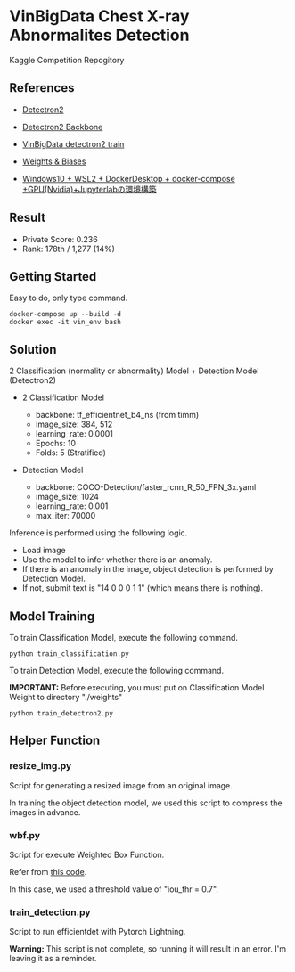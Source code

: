 # VinBigData Chest X-ray Abnormalites Detection


Kaggle Competition Repogitory


## References

- [Detectron2](https://github.com/facebookresearch/detectron2)

- [Detectron2 Backbone](https://github.com/facebookresearch/detectron2/blob/master/detectron2/model_zoo/model_zoo.py)

- [VinBigData detectron2 train](https://www.kaggle.com/corochann/vinbigdata-detectron2-train)

- [Weights & Biases](https://wandb.ai/site)

- [Windows10 + WSL2 + DockerDesktop + docker-compose +GPU(Nvidia)+Jupyterlabの環境構築](https://qiita.com/gonzou122/items/7b5e74d7c4c5f3e969af)


## Result

- Private Score: 0.236
- Rank: 178th / 1,277 (14%)


## Getting Started

Easy to do, only type command.

```commandline
docker-compose up --build -d
docker exec -it vin_env bash
```

## Solution

2 Classification (normality or abnormality) Model + Detection Model (Detectron2)

- 2 Classification Model
    - backbone: tf_efficientnet_b4_ns (from timm)
    - image_size: 384, 512
    - learning_rate: 0.0001
    - Epochs: 10
    - Folds: 5 (Stratified)
    

- Detection Model
    - backbone: COCO-Detection/faster_rcnn_R_50_FPN_3x.yaml
    - image_size: 1024
    - learning_rate: 0.001
    - max_iter: 70000
    
Inference is performed using the following logic.

- Load image
- Use the model to infer whether there is an anomaly.
- If there is an anomaly in the image, object detection is performed by Detection Model.
- If not, submit text is "14 0 0 0 1 1" (which means there is nothing).


## Model Training


To train Classification Model, execute the following command.

```commandline
python train_classification.py
```

To train Detection Model, execute the following command.

**IMPORTANT:** Before executing, you must put on Classification Model Weight to directory "./weights"


```commandline
python train_detectron2.py
```


## Helper Function

### resize_img.py

Script for generating a resized image from an original image.

In training the object detection model, we used this script to compress the images in advance.


### wbf.py

Script for execute Weighted Box Function.

Refer from [this code](https://www.kaggle.com/c/vinbigdata-chest-xray-abnormalities-detection/discussion/208468).

In this case, we used a threshold value of "iou_thr = 0.7".


### train_detection.py

Script to run efficientdet with Pytorch Lightning.

**Warning:** This script is not complete, so running it will result in an error. I'm leaving it as a reminder.
